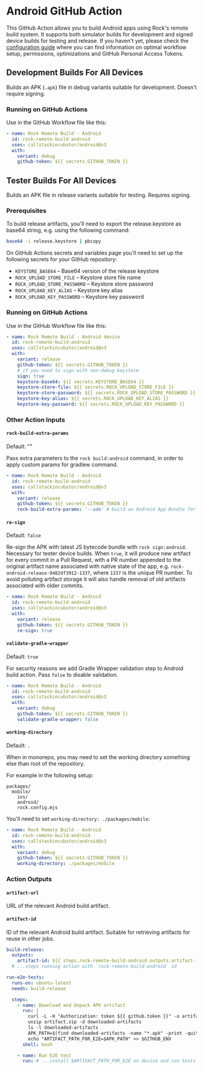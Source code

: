 # Android GitHub Action

This GitHub Action allows you to build Android apps using Rock's remote build system. It supports both simulator builds for development and signed device builds for testing and release. If you haven't yet, please check the [configuration guide](./github-actions-setup.md) where you can find information on optimal workflow setup, permissions, optimizations and GitHub Personal Access Tokens.

## Development Builds For All Devices

Builds an APK (`.apk`) file in debug variants suitable for development. Doesn't require signing.

### Running on GitHub Actions

Use in the GitHub Workflow file like this:

```yaml
- name: Rock Remote Build - Android
  id: rock-remote-build-android
  uses: callstackincubator/android@v3
  with:
    variant: debug
    github-token: ${{ secrets.GITHUB_TOKEN }}
```

## Tester Builds For All Devices

Builds an APK file in release variants suitable for testing. Requires signing.

### Prerequisites

To build release artifacts, you'll need to export the release.keystore as base64 string, e.g. using the following command:

```bash
base64 -i release.keystore | pbcopy
```

On GitHub Actions secrets and variables page you'll need to set up the following secrets for your GitHub repository:

- `KEYSTORE_BASE64` – Base64 version of the release keystore
- `ROCK_UPLOAD_STORE_FILE` – Keystore store file name
- `ROCK_UPLOAD_STORE_PASSWORD` – Keystore store password
- `ROCK_UPLOAD_KEY_ALIAS` – Keystore key alias
- `ROCK_UPLOAD_KEY_PASSWORD` – Keystore key password

### Running on GitHub Actions

Use in the GitHub Workflow file like this:

```yaml
- name: Rock Remote Build - Android device
  id: rock-remote-build-android
  uses: callstackincubator/android@v3
  with:
    variant: release
    github-token: ${{ secrets.GITHUB_TOKEN }}
    # if you need to sign with non-debug keystore
    sign: true
    keystore-base64: ${{ secrets.KEYSTORE_BASE64 }}
    keystore-store-file: ${{ secrets.ROCK_UPLOAD_STORE_FILE }}
    keystore-store-password: ${{ secrets.ROCK_UPLOAD_STORE_PASSWORD }}
    keystore-key-alias: ${{ secrets.ROCK_UPLOAD_KEY_ALIAS }}
    keystore-key-password: ${{ secrets.ROCK_UPLOAD_KEY_PASSWORD }}
```

### Other Action Inputs

#### `rock-build-extra-params`

Default: ""

Pass extra parameters to the `rock build:android` command, in order to apply custom params for gradlew command.

```yaml
- name: Rock Remote Build - Android
  id: rock-remote-build-android
  uses: callstackincubator/android@v3
  with:
    variant: release
    github-token: ${{ secrets.GITHUB_TOKEN }}
    rock-build-extra-params: '--aab' # build an Android App Bundle for the Play Store
```

#### `re-sign`

Default: `false`

Re-sign the APK with latest JS bytecode bundle with `rock sign:android`. Necessary for tester device builds.
When `true`, it will produce new artifact for every commit in a Pull Request, with a PR number appended to the original artifact name associated with native state of the app, e.g. `rock-android-release-9482df3912-1337`, where `1337` is the unique PR number.
To avoid polluting artifact storage it will also handle removal of old artifacts associated with older commits.

```yaml
- name: Rock Remote Build - Android
  id: rock-remote-build-android
  uses: callstackincubator/android@v3
  with:
    variant: release
    github-token: ${{ secrets.GITHUB_TOKEN }}
    re-sign: true
```

#### `validate-gradle-wrapper`

Default: `true`

For security reasons we add Gradle Wrapper validation step to Android build action. Pass `false` to disable validation.

```yaml
- name: Rock Remote Build - Android
  id: rock-remote-build-android
  uses: callstackincubator/android@v3
  with:
    variant: debug
    github-token: ${{ secrets.GITHUB_TOKEN }}
    validate-gradle-wrapper: false
```

#### `working-directory`

Default: `.`

When in monorepo, you may need to set the working directory something else than root of the repository.

For example in the following setup:

```
packages/
  mobile/
    ios/
    android/
    rock.config.mjs
```

You'll need to set `working-directory: ./packages/mobile`:

```yaml
- name: Rock Remote Build - Android
  id: rock-remote-build-android
  uses: callstackincubator/android@v3
  with:
    variant: debug
    github-token: ${{ secrets.GITHUB_TOKEN }}
    working-directory: ./packages/mobile
```

### Action Outputs

#### `artifact-url`

URL of the relevant Android build artifact.

#### `artifact-id`

ID of the relevant Android build artifact. Suitable for retrieving artifacts for reuse in other jobs.

```yaml
build-release:
  outputs:
    artifact-id: ${{ steps.rock-remote-build-android.outputs.artifact-id }}
  # ...steps running action with `rock-remote-build-android` id

run-e2e-tests:
  runs-on: ubuntu-latest
  needs: build-release

  steps:
    - name: Download and Unpack APK artifact
      run: |
        curl -L -H "Authorization: token ${{ github.token }}" -o artifact.zip "https://api.github.com/repos/${{ github.repository }}/actions/artifacts/${{ needs.build-release.outputs.artifact-id }}/zip"
        unzip artifact.zip -d downloaded-artifacts
        ls -l downloaded-artifacts
        APK_PATH=$(find downloaded-artifacts -name "*.apk" -print -quit)
        echo "ARTIFACT_PATH_FOR_E2E=$APK_PATH" >> $GITHUB_ENV
      shell: bash

    - name: Run E2E test
      run: # ...install $ARTIFACT_PATH_FOR_E2E on device and run tests
```
